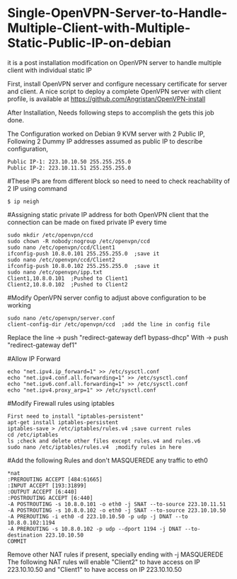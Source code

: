 # Single-OpenVPN-Server-to-Handle-Multiple-Client-with-Multiple-Static-Public-IP-on-debian
it is a post installation modification on OpenVPN server to handle multiple client with individual static IP

First, install OpenVPN server and configure necessary certificate for server and client. A nice script to deploy a complete OpenVPN server with client profile, is available at https://github.com/Angristan/OpenVPN-install

After Installation, Needs following steps to accomplish the gets this job done. 

The Configuration worked on Debian 9 KVM server with 2 Public IP, Following 2 Dummy IP addresses assumed as public IP to describe configuration,
```
Public IP-1: 223.10.10.50 255.255.255.0
Public IP-2: 223.10.11.51 255.255.255.0
```

#These IPs are from different block so need to need to check reachability of 2 IP using command
```
$ ip neigh 
```

#Assigning static private IP address for both OpenVPN client that the connection can be made on fixed private IP every time
```
sudo mkdir /etc/openvpn/ccd   
sudo chown -R nobody:nogroup /etc/openvpn/ccd
sudo nano /etc/openvpn/ccd/Client1
ifconfig-push 10.8.0.101 255.255.255.0  ;save it
sudo nano /etc/openvpn/ccd/Client2
ifconfig-push 10.8.0.102 255.255.255.0  ;save it
sudo nano /etc/openvpn/ipp.txt
Client1,10.8.0.101  ;Pushed to Client1
Client2,10.8.0.102  ;Pushed to Client2
```

#Modify OpenVPN server config to adjust above configuration to be working
```
sudo nano /etc/openvpn/server.conf
client-config-dir /etc/openvpn/ccd  ;add the line in config file
```
Replace the line -> push "redirect-gateway def1 bypass-dhcp" 
With -> push "redirect-gateway def1"

#Allow IP Forward
```
echo "net.ipv4.ip_forward=1" >> /etc/sysctl.conf
echo "net.ipv4.conf.all.forwarding=1" >> /etc/sysctl.conf
echo "net.ipv6.conf.all.forwarding=1" >> /etc/sysctl.conf
echo "net.ipv4.proxy_arp=1" >> /etc/sysctl.conf
```

#Modify Firewall rules using iptables
```
First need to install "iptables-persistent"
apt-get install iptables-persistent
iptables-save > /etc/iptables/rules.v4 ;save current rules
cd /etc/iptables
ls ;check and delete other files except rules.v4 and rules.v6
sudo nano /etc/iptables/rules.v4  ;modify rules in here
```
#Add the following Rules and don't MASQUEREDE any traffic to eth0
```
*nat
:PREROUTING ACCEPT [484:61665]
:INPUT ACCEPT [193:31899]
:OUTPUT ACCEPT [6:440]
:POSTROUTING ACCEPT [6:440]
-A POSTROUTING -s 10.8.0.101 -o eth0 -j SNAT --to-source 223.10.11.51
-A POSTROUTING -s 10.8.0.102 -o eth0 -j SNAT --to-source 223.10.10.50
-A PREROUTING -i eth0 -d 223.10.10.50 -p udp -j DNAT --to 10.8.0.102:1194
-A PREROUTING -s 10.8.0.102 -p udp --dport 1194 -j DNAT --to-destination 223.10.10.50
COMMIT
```

Remove other NAT rules if present, specially ending with -j MASQUEREDE 
The following NAT rules will enable "Client2" to have access on IP 223.10.10.50 and "Client1" to have access on IP 223.10.10.50
